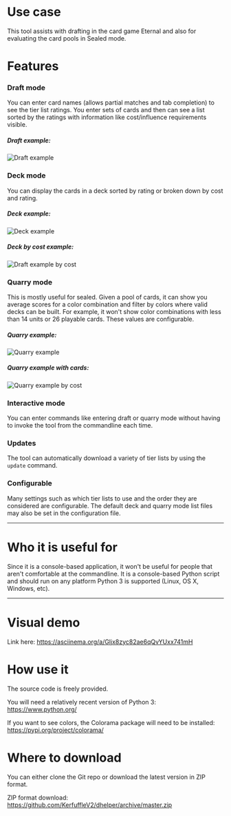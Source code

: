 # Use case

This tool assists with drafting in the card game Eternal and also for evaluating the card pools in Sealed mode.

# Features

### Draft mode

You can enter card names (allows partial matches and tab completion) to see the tier list ratings. You enter sets of cards and then can see a list sorted by the ratings with information like cost/influence requirements visible.

##### Draft example:

![Draft example](https://raw.githubusercontent.com/KerfuffleV2/dhelper/assets/images/example-draft.png)

### Deck mode

You can display the cards in a deck sorted by rating or broken down by cost and rating.

##### Deck example:

![Deck example](https://raw.githubusercontent.com/KerfuffleV2/dhelper/assets/images/example-deck.png)

##### Deck by cost example:

![Draft example by cost](https://raw.githubusercontent.com/KerfuffleV2/dhelper/assets/images/example-deck-cost.png)

### Quarry mode

This is mostly useful for sealed. Given a pool of cards, it can show you average scores for a color combination and filter by colors where valid decks can be built. For example, it won't show color combinations with less than 14 units or 26 playable cards. These values are configurable.

##### Quarry example:
![Quarry example](https://raw.githubusercontent.com/KerfuffleV2/dhelper/assets/images/example-quarry.png)

##### Quarry example with cards:
![Quarry example by cost](https://raw.githubusercontent.com/KerfuffleV2/dhelper/assets/images/example-quarry-cost.png)

### Interactive mode

You can enter commands like entering draft or quarry mode without having to invoke the tool from the commandline each time.

### Updates

The tool can automatically download a variety of tier lists by using the `update` command.

### Configurable

Many settings such as which tier lists to use and the order they are considered are configurable. The default deck and quarry mode list files may also be set in the configuration file.

***

# Who it is useful for

Since it is a console-based application, it won't be useful for people that aren't comfortable at the commandline. It is a console-based Python script and should run on any platform Python 3 is supported (Linux, OS X, Windows, etc).

***

# Visual demo

Link here: https://asciinema.org/a/Gljx8zyc82ae6qQvYUxx741mH

# How use it

The source code is freely provided.

You will need a relatively recent version of Python 3: https://www.python.org/

If you want to see colors, the Colorama package will need to be installed: https://pypi.org/project/colorama/

# Where to download

You can either clone the Git repo or download the latest version in ZIP format.

ZIP format download: https://github.com/KerfuffleV2/dhelper/archive/master.zip

